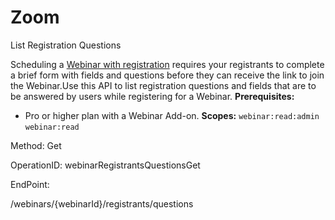 #     Zoom


List Registration Questions

Scheduling a [Webinar with registration](https://support.zoom.us/hc/en-us/articles/204619915-Scheduling-a-Webinar-with-Registration) requires your registrants to complete a brief form with fields and questions before they can receive the link to join the Webinar.Use this API to list registration questions and fields that are to be answered by users while registering for a Webinar.
**Prerequisites:**  
* Pro or higher plan with a Webinar Add-on.
**Scopes:** `webinar:read:admin` `webinar:read`
 



Method: Get

OperationID: webinarRegistrantsQuestionsGet

EndPoint:

/webinars/{webinarId}/registrants/questions
